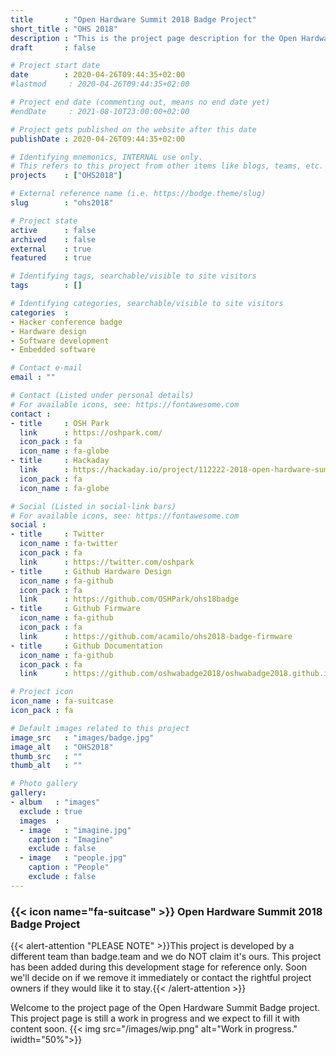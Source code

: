 ```yaml
---
title       : "Open Hardware Summit 2018 Badge Project"
short_title : "OHS 2018"
description : "This is the project page description for the Open Hardware Summit 2018 Project"
draft       : false

# Project start date
date        : 2020-04-26T09:44:35+02:00
#lastmod     : 2020-04-26T09:44:35+02:00

# Project end date (commenting out, means no end date yet)
#endDate     : 2021-08-10T23:00:00+02:00

# Project gets published on the website after this date
publishDate : 2020-04-26T09:44:35+02:00

# Identifying mnemonics, INTERNAL use only.
# This refers to this project from other items like blogs, teams, etc.
projects    : ["OHS2018"]

# External reference name (i.e. https://bodge.theme/slug)
slug        : "ohs2018"

# Project state
active      : false
archived    : false
external    : true
featured    : true

# Identifying tags, searchable/visible to site visitors
tags        : []

# Identifying categories, searchable/visible to site visitors
categories  :
- Hacker conference badge
- Hardware design
- Software development
- Embedded software

# Contact e-mail
email : ""

# Contact (Listed under personal details)
# For available icons, see: https://fontawesome.com
contact :
- title     : OSH Park
  link      : https://oshpark.com/
  icon_pack : fa
  icon_name : fa-globe
- title     : Hackaday
  link      : https://hackaday.io/project/112222-2018-open-hardware-summit-badge
  icon_pack : fa
  icon_name : fa-globe

# Social (Listed in social-link bars)
# For available icons, see: https://fontawesome.com
social :
- title     : Twitter
  icon_name : fa-twitter
  icon_pack : fa
  link      : https://twitter.com/oshpark
- title     : Github Hardware Design
  icon_name : fa-github
  icon_pack : fa
  link      : https://github.com/OSHPark/ohs18badge
- title     : Github Firmware
  icon_name : fa-github
  icon_pack : fa
  link      : https://github.com/acamilo/ohs2018-badge-firmware
- title     : Github Documentation
  icon_name : fa-github
  icon_pack : fa
  link      : https://github.com/oshwabadge2018/oshwabadge2018.github.io

# Project icon
icon_name : fa-suitcase
icon_pack : fa

# Default images related to this project
image_src   : "images/badge.jpg"
image_alt   : "OHS2018"
thumb_src   : ""
thumb_alt   : ""

# Photo gallery
gallery:
- album   : "images"
  exclude : true
  images  :
  - image   : "imagine.jpg"
    caption : "Imagine"
    exclude : false
  - image   : "people.jpg"
    caption : "People"
    exclude : false
---
```


### {{< icon name="fa-suitcase" >}} Open Hardware Summit 2018 Badge Project

{{< alert-attention "PLEASE NOTE" >}}This project is developed by a different team than badge.team and we do NOT claim it's ours. This project has been added during this development stage for reference only. Soon we'll decide on if we remove it immediately or contact the rightful project owners if they would like it to stay.{{< /alert-attention >}}

Welcome to the project page of the Open Hardware Summit Badge project. This project page is still a work in progress and we expect to fill it with content soon.
{{< img src="/images/wip.png" alt="Work in progress." iwidth="50%">}}
